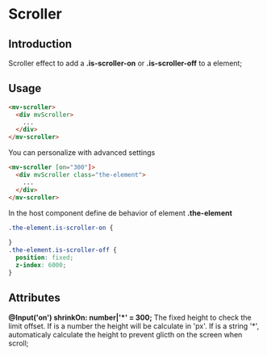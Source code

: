 # Scroller

## Introduction
Scroller effect to add a **.is-scroller-on** or **.is-scroller-off** to a element; 

## Usage

```html
<mv-scroller>
  <div mvScroller>
    ...
  </div>
</mv-scroller>
```

You can personalize with advanced settings

```html
<mv-scroller [on="300"]>
  <div mvScroller class="the-element">
    ...
  </div>
</mv-scroller>
```

In the host component define de behavior of element **.the-element** 
```css
.the-element.is-scroller-on {
  
}
.the-element.is-scroller-off {
  position: fixed;
  z-index: 6000;
}
```

## Attributes
**@Input('on') shrinkOn: number|'*' = 300;**
The fixed height to check the limit offset. If is a number the height will be calculate in 'px'. If is a string '*', automaticaly calculate the height to prevent glicth on the screen when scroll;
